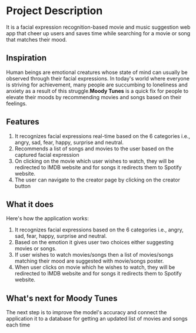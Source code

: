 # Project Description
It is a facial expression recognition-based movie and music suggestion web app that cheer up users and saves time while searching for a movie or song that matches their mood.
## Inspiration
Human beings are emotional creatures whose state of mind can usually be observed through their facial expressions. In today's world where everyone is striving for achievement, many people are succumbing to loneliness and anxiety as a result of this struggle.**Moody Tunes** is a quick fix for people to elevate their moods by recommending movies and songs based on their feelings.
## Features
1) It recognizes facial expressions real-time based on the 6 categories i.e., angry, sad, fear, happy, surprise and neutral.
2) Recommends a list of songs and movies to the user based on the captured facial expression
3) On clicking on the movie which user wishes to watch, they will be redirected to IMDB website and for songs it redirects them to Spotify website.
4) The user can navigate to the creator page by clicking on the creator button 
## What it does
Here's how the application works:
1. It recognizes facial expressions based on the 6 categories i.e., angry, sad, fear, happy, surprise and neutral.
2. Based on the emotion it gives user two choices  either suggesting movies or songs.
3. If user wishes to watch movies/songs then a list of movies/songs matching their mood are suggested with movie/songs poster.
4. When user clicks on movie which he wishes to watch, they will be redirected to IMDB website and for songs it redirects them to Spotify website.
## What's next for **Moody Tunes**
The next step is to improve the model's accuracy and connect the application it to a database for getting an updated list of movies and songs each time
